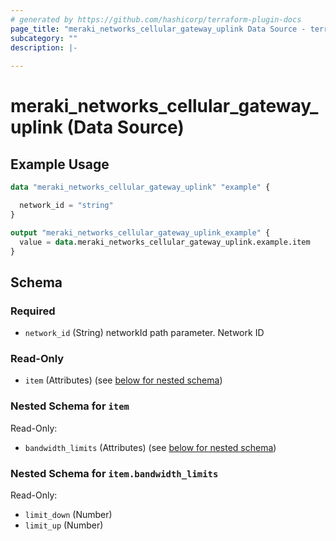 ```yaml
---
# generated by https://github.com/hashicorp/terraform-plugin-docs
page_title: "meraki_networks_cellular_gateway_uplink Data Source - terraform-provider-meraki"
subcategory: ""
description: |-
  
---
```


# meraki_networks_cellular_gateway_uplink (Data Source)



## Example Usage

```terraform
data "meraki_networks_cellular_gateway_uplink" "example" {

  network_id = "string"
}

output "meraki_networks_cellular_gateway_uplink_example" {
  value = data.meraki_networks_cellular_gateway_uplink.example.item
}
```

<!-- schema generated by tfplugindocs -->
## Schema

### Required

- `network_id` (String) networkId path parameter. Network ID

### Read-Only

- `item` (Attributes) (see [below for nested schema](#nestedatt--item))

<a id="nestedatt--item"></a>
### Nested Schema for `item`

Read-Only:

- `bandwidth_limits` (Attributes) (see [below for nested schema](#nestedatt--item--bandwidth_limits))

<a id="nestedatt--item--bandwidth_limits"></a>
### Nested Schema for `item.bandwidth_limits`

Read-Only:

- `limit_down` (Number)
- `limit_up` (Number)
